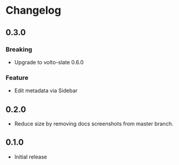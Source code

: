 # Changelog

## 0.3.0

### Breaking

- Upgrade to volto-slate 0.6.0

### Feature

- Edit metadata via Sidebar

## 0.2.0

- Reduce size by removing docs screenshots from master branch.

## 0.1.0

- Initial release
